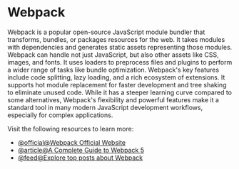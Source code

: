 # Webpack

Webpack is a popular open-source JavaScript module bundler that transforms, bundles, or packages resources for the web. It takes modules with dependencies and generates static assets representing those modules. Webpack can handle not just JavaScript, but also other assets like CSS, images, and fonts. It uses loaders to preprocess files and plugins to perform a wider range of tasks like bundle optimization. Webpack's key features include code splitting, lazy loading, and a rich ecosystem of extensions. It supports hot module replacement for faster development and tree shaking to eliminate unused code. While it has a steeper learning curve compared to some alternatives, Webpack's flexibility and powerful features make it a standard tool in many modern JavaScript development workflows, especially for complex applications.

Visit the following resources to learn more:

- [@official@Webpack Official Website](https://webpack.js.org/)
- [@article@A Complete Guide to Webpack 5](https://www.valentinog.com/blog/webpack)
- [@feed@Explore top posts about Webpack](https://app.daily.dev/tags/webpack?ref=roadmapsh)
